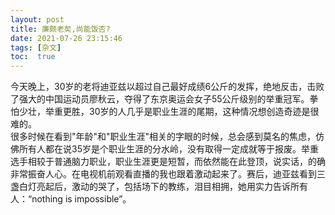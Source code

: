 ```yaml
---
layout: post
title: 廉颇老矣,尚能饭否?
date: 2021-07-26 23:15:46
tags: [杂文]
toc:  true
---
```


今天晚上，30岁的老将迪亚兹以超过自己最好成绩6公斤的发挥，绝地反击，击败了强大的中国运动员廖秋云，夺得了东京奥运会女子55公斤级别的举重冠军。拳怕少壮，举重更胜，30岁的人几乎是职业生涯的尾期，这种情况想创造奇迹是很难的。  
很多时候在看到"年龄"和"职业生涯"相关的字眼的时候，总会感到莫名的焦虑，仿佛所有人都在说35岁是个职业生涯的分水岭，没有取得一定成就等于报废。举重选手相较于普通脑力职业，职业生涯更是短暂，而依然能在此登顶，说实话，的确非常振奋人心。在电视机前观看直播的我也跟着激动起来了。赛后，迪亚兹看到三盏白灯亮起后，激动的哭了，包括场下的教练，泪目相拥，她用实力告诉所有人：“nothing is impossible”。
